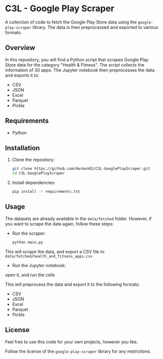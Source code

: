 # C3L - Google Play Scraper

A collection of code to fetch the Google Play Store data using the `google-play-scraper` library. The data is then preprocessed and exported to various formats.

## Overview

In this repository, you will find a Python script that scrapes Google Play Store data for the category "Health & Fitness". The script collects the information of 30 apps. The Jupyter notebook then preprocesses the data and exports it to:

- CSV
- JSON
- Excel
- Parquet
- Pickle

## Requirements

- Python

## Installation

1. Clone the repository:

    ```bash
    git clone https://github.com/Harmxn02/C3L-GooglePlayScraper.git
    cd C3L-GooglePlayScraper
    ```

2. Install dependencies:

    ```bash
    pip install -r requirements.txt
    ```

## Usage

The datasets are already available in the `data/fetched` folder. However, if you want to scrape the data again, follow these steps:

- Run the scraper:

    ```bash
    python main.py
    ```

This will scrape the data, and export a CSV file to `data/fetched/health_and_fitness_apps.csv`

- Run the Jupyter notebook:

open it, and run the cells

This will preprocess the data and export it to the following formats:

- CSV
- JSON
- Excel
- Parquet
- Pickle

## License

Feel free to use this code for your own projects, however you like.

Follow the license of the `google-play-scraper` library for any restrictions.
